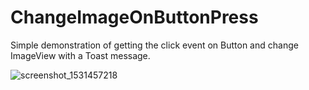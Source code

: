 # ChangeImageOnButtonPress
Simple demonstration of getting the click event on Button and change ImageView with a Toast message.

![screenshot_1531457218](https://user-images.githubusercontent.com/41160456/42672930-888cd6f4-8686-11e8-9fc2-be9973405cf1.png)
